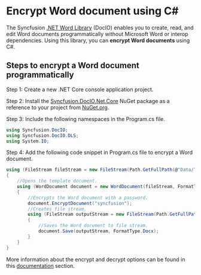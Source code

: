 # Encrypt Word document using C#

The Syncfusion [.NET Word Library](https://www.syncfusion.com/document-processing/word-framework/net/word-library) (DocIO) enables you to create, read, and edit Word documents programmatically without Microsoft Word or interop dependencies. Using this library, you can **encrypt Word documents** using C#.

## Steps to encrypt a Word document programmatically

Step 1: Create a new .NET Core console application project.

Step 2: Install the [Syncfusion.DocIO.Net.Core](https://www.nuget.org/packages/Syncfusion.DocIO.Net.Core) NuGet package as a reference to your project from [NuGet.org](https://www.nuget.org/).

Step 3: Include the following namespaces in the Program.cs file.

```csharp
using Syncfusion.DocIO; 
using Syncfusion.DocIO.DLS;
using System.IO;
```

Step 4: Add the following code snippet in Program.cs file to encrypt a Word document.

```csharp
using (FileStream fileStream = new FileStream(Path.GetFullPath(@"Data/Template.docx"), FileMode.Open, FileAccess.ReadWrite))
{
    //Opens the template document.
    using (WordDocument document = new WordDocument(fileStream, FormatType.Docx))
    {
        //Encrypts the Word document with a password.
        document.EncryptDocument("syncfusion");
        //Creates file stream.
        using (FileStream outputStream = new FileStream(Path.GetFullPath(@"Output/Result.docx"), FileMode.Create, FileAccess.ReadWrite))
        {
            //Saves the Word document to file stream.
            document.Save(outputStream, FormatType.Docx);
        }
    }
}
```

More information about the encrypt and decrypt options can be found in this [documentation](https://help.syncfusion.com/document-processing/word/word-library/net/working-with-security) section.